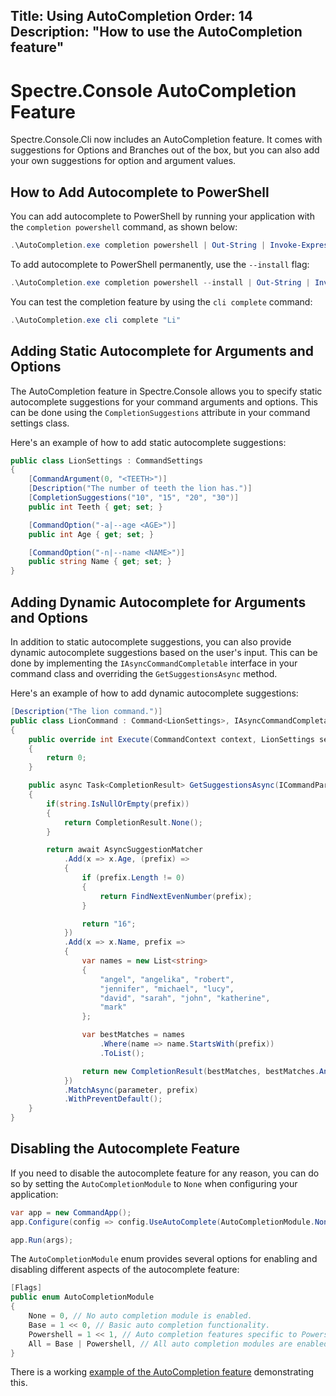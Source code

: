 Title: Using AutoCompletion
Order: 14
Description: "How to use the AutoCompletion feature"
---
# Spectre.Console AutoCompletion Feature

Spectre.Console.Cli now includes an AutoCompletion feature. 
It comes with suggestions for Options and Branches out of the box, but you can also add your own suggestions for option and argument values.


## How to Add Autocomplete to PowerShell

You can add autocomplete to PowerShell by running your application with the `completion powershell` command, as shown below:


```powershell
.\AutoCompletion.exe completion powershell | Out-String | Invoke-Expression
```

To add autocomplete to PowerShell permanently, use the `--install` flag:

```powershell
.\AutoCompletion.exe completion powershell --install | Out-String | Invoke-Expression
```

You can test the completion feature by using the `cli complete` command:

```powershell
.\AutoCompletion.exe cli complete "Li"
```

## Adding Static Autocomplete for Arguments and Options

The AutoCompletion feature in Spectre.Console allows you to specify static autocomplete suggestions for your command arguments and options. This can be done using the `CompletionSuggestions` attribute in your command settings class.

Here's an example of how to add static autocomplete suggestions:

```csharp
public class LionSettings : CommandSettings
{
    [CommandArgument(0, "<TEETH>")]
    [Description("The number of teeth the lion has.")]
    [CompletionSuggestions("10", "15", "20", "30")]
    public int Teeth { get; set; }

    [CommandOption("-a|--age <AGE>")]
    public int Age { get; set; }

    [CommandOption("-n|--name <NAME>")]
    public string Name { get; set; }
}
```

## Adding Dynamic Autocomplete for Arguments and Options

In addition to static autocomplete suggestions, you can also provide dynamic autocomplete suggestions based on the user's input. This can be done by implementing the `IAsyncCommandCompletable` interface in your command class and overriding the `GetSuggestionsAsync` method.

Here's an example of how to add dynamic autocomplete suggestions:

```csharp
[Description("The lion command.")]
public class LionCommand : Command<LionSettings>, IAsyncCommandCompletable
{
    public override int Execute(CommandContext context, LionSettings settings)
    {
        return 0;
    }

    public async Task<CompletionResult> GetSuggestionsAsync(ICommandParameterInfo parameter, string? prefix)
    {
        if(string.IsNullOrEmpty(prefix))
        {
            return CompletionResult.None();
        }

        return await AsyncSuggestionMatcher
            .Add(x => x.Age, (prefix) =>
            {
                if (prefix.Length != 0)
                {
                    return FindNextEvenNumber(prefix);
                }

                return "16";
            })
            .Add(x => x.Name, prefix =>
            {
                var names = new List<string>
                {
                    "angel", "angelika", "robert",
                    "jennifer", "michael", "lucy",
                    "david", "sarah", "john", "katherine",
                    "mark"
                };

                var bestMatches = names
                    .Where(name => name.StartsWith(prefix))
                    .ToList();

                return new CompletionResult(bestMatches, bestMatches.Any());
            })
            .MatchAsync(parameter, prefix)
            .WithPreventDefault();
    }
}
```

## Disabling the Autocomplete Feature

If you need to disable the autocomplete feature for any reason, you can do so by setting the `AutoCompletionModule` to `None` when configuring your application:

```csharp
var app = new CommandApp();
app.Configure(config => config.UseAutoComplete(AutoCompletionModule.None));

app.Run(args);
```

The `AutoCompletionModule` enum provides several options for enabling and disabling different aspects of the autocomplete feature:

```csharp
[Flags]
public enum AutoCompletionModule
{
    None = 0, // No auto completion module is enabled.
    Base = 1 << 0, // Basic auto completion functionality.
    Powershell = 1 << 1, // Auto completion features specific to Powershell.
    All = Base | Powershell, // All auto completion modules are enabled.
}
```

There is a working [example of the AutoCompletion feature](https://github.com/JKamsker/spectre.console/tree/AutoCompletion/examples/Cli/AutoCompletion) demonstrating this.